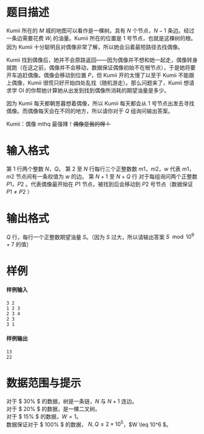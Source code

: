 
# 题目描述

Kumii 所在的 $M$ 城的地图可以看作是一棵树。具有 $N$ 个节点，$N - 1$ 条边。经过一条边需要花费 $W_i$ 的油量。Kumii 所在的位置是 $1$ 号节点，也就是这棵树的根。因为 Kumii 十分聪明且对偶像非常了解，所以她会沿着最短路径去找偶像。  

Kumii 找到偶像后，她并不会原路返回——因为偶像并不想和她一起走，偶像转身就跑（在这之前，偶像并不会移动，数据保证偶像初始不在根节点），于是她将要开车追赶偶像。偶像会移动到位置 $P$，但 Kumii 开的太慢了以至于 Kumii 不能跟上偶像，Kumii 很慌只好开始四处乱找（随机游走）。那么问题来了，Kumii 想请求学 OI 的你帮她计算她从出发到找到偶像所消耗的期望油量是多少。  

因为 Kumii 每天都朝思暮想着偶像，所以 Kumii 每天都会从 $1$ 号节点出发去寻找偶像。而偶像每天会在不同的地方，所以请你对于 $Q$  组询问输出答案。    

Kumii：偶像 mthq 最强辣！~~偶像是我的呀！~~



# 输入格式

第 $1$ 行两个整数 $N$，$Q$。
第 $2$ 至 $N$ 行每行三个正整数数 $m1$，$m2$，$w$ 代表 $m1$，$m2$ 节点间有一条权值为 $w$ 的边。
第 $N + 1$ 至 $N + Q$ 行 对于每组询问两个正整数 $P1$，$P2$ 。代表偶像最开始在 $P1$ 节点，被找到后会移动到 $P2$ 号节点（数据保证 $P1\neq P2$ ）

# 输出格式

$Q$ 行，每行一个正整数期望油量 $S$。（因为 $S$ 过大，所以请输出答案 $S\mod 10^9+7$ 的值）

# 样例

#### 样例输入 
```plain
3 2  
1 2 3  
2 3 4  
2 3  
3 1  
```

#### 样例输出 
```plain
13
22
```


# 数据范围与提示

对于 $ 30\% $ 的数据，树是一条链，$N$ 与 $N+1$ 连边。  
对于 $ 20\% $ 的数据，是一棵二叉树。  
对于 $ 15\% $ 的数据，$W=1$。  
数据保证对于 $ 100\% $ 的数据， $N,Q \leq 2\times 10^5$，$W  \leq 10^6 $。  


